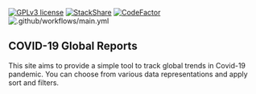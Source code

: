 [![GPLv3 license](https://img.shields.io/badge/License-GPLv3-blue.svg)](http://perso.crans.org/besson/LICENSE.html)
[![StackShare](http://img.shields.io/badge/tech-stack-0690fa.svg?style=flat)](https://stackshare.io/svirins/cvd19)
[![CodeFactor](https://www.codefactor.io/repository/github/svirins/cvd19.cf/badge)](https://www.codefactor.io/repository/github/svirins/cvd19.cf)
![.github/workflows/main.yml](https://github.com/svirins/cvd19.cf/workflows/.github/workflows/main.yml/badge.svg)

## COVID-19 Global Reports

This site aims to provide a simple tool to track global trends in
Covid-19 pandemic. You can choose from various data representations and
apply sort and filters.
